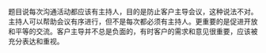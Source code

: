 题目说每次沟通活动都应该有主持人，目的是防止客户主导会议，这种说法不对。主持人可以帮助会议有序进行，但不是每次都必须有主持人。更重要的是促进开放和平等的交流。客户主导并不总是负面的，有时客户的需求和意见很重要，应该被充分表达和重视。